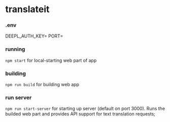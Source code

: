 # translateit

### .env

DEEPL_AUTH_KEY=
PORT=

### running

`npm start` for local-starting web part of app

### building

`npm run build` for building web app

### run server

`npm run start-server` for starting up server (default on port 3000). Runs the builded web part and provides API support for text translation requests;
